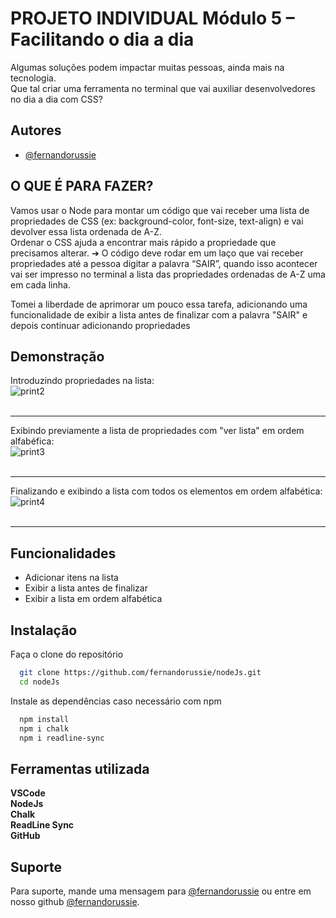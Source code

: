 
# PROJETO INDIVIDUAL Módulo 5 – Facilitando o dia a dia


Algumas soluções podem impactar muitas pessoas, ainda mais na tecnologia.  <br/>Que tal criar uma
ferramenta no terminal que vai auxiliar desenvolvedores no dia a dia com CSS?


## Autores

- [@fernandorussie](https://www.github.com/fernandorussie)

## O QUE É PARA FAZER?

Vamos usar o Node para montar um código que vai receber uma lista de
propriedades de CSS (ex: background-color, font-size, text-align) e vai devolver
essa lista ordenada de A-Z. <br/>Ordenar o CSS ajuda a encontrar mais rápido a
propriedade que precisamos alterar.
➔ O código deve rodar em um laço que vai receber propriedades até a
pessoa digitar a palavra “SAIR”, quando isso acontecer vai ser impresso
no terminal a lista das propriedades ordenadas de A-Z uma em cada linha.

Tomei a liberdade de aprimorar um pouco essa tarefa, adicionando uma funcionalidade de exibir a lista antes de finalizar com a palavra "SAIR" e depois continuar adicionando propriedades

## Demonstração

Introduzindo propriedades na lista:<br/>
![print2](https://user-images.githubusercontent.com/81422214/218087289-dcde0521-8c12-45ac-9508-a17474dd4598.png)<br/><br/>
<hr/>

Exibindo previamente a lista de propriedades com "ver lista" em ordem alfabéfica:<br/>
![print3](https://user-images.githubusercontent.com/81422214/218087297-0118c749-a389-4a29-a3ae-ebb781eb70e2.png)<br/><br/>
<hr/>

Finalizando e exibindo a lista com todos os elementos em ordem alfabética:<br/>
![print4](https://user-images.githubusercontent.com/81422214/218087303-092e70fe-3c25-4a96-b962-9f91f94ec100.png)<br/><br/>
<hr/>



## Funcionalidades

- Adicionar itens na lista
- Exibir a lista antes de finalizar
- Exibir a lista em ordem alfabética


## Instalação

Faça o clone do repositório 
```bash
  git clone https://github.com/fernandorussie/nodeJs.git
  cd nodeJs
```

Instale as dependências caso necessário com npm

```bash
  npm install
  npm i chalk
  npm i readline-sync
```
    
## Ferramentas utilizada

**VSCode** <br/>
**NodeJs**  <br/>
**Chalk** <br/>
**ReadLine Sync** <br/>
**GitHub**  <br/>


## Suporte

Para suporte, mande uma mensagem para [@fernandorussie](https://www.github.com/fernandorussie) ou entre em nosso github [@fernandorussie](https://www.github.com/fernandorussie).

